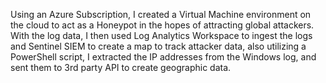 Using an Azure Subscription, I created a Virtual Machine environment on the cloud to act as a Honeypot in the hopes of attracting global attackers. With the log data, I  then used Log Analytics Workspace to ingest the logs and Sentinel SIEM to create a map to track attacker data, also utilizing a PowerShell script, I extracted the IP addresses from the Windows log, and sent them to 3rd party API to create geographic data.

